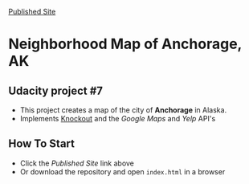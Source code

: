 [Published Site](http://sshilal1.github.io/neighborhoodMap/)
# Neighborhood Map of Anchorage, AK
## Udacity project #7

* This project creates a map of the city of **Anchorage** in Alaska.
* Implements [Knockout](http://www.knockoutjs.com) and the *Google Maps* and *Yelp* API's

## How To Start
* Click the *Published Site* link above
* Or download the repository and open `index.html` in a browser
